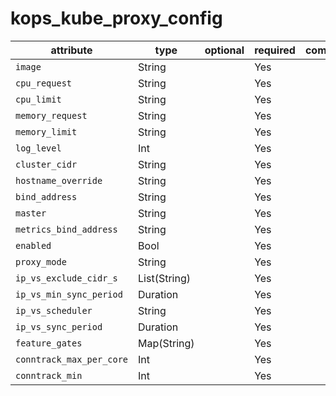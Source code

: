 # kops_kube_proxy_config

| attribute | type | optional | required | computed |
| --- | --- | --- | --- | --- |
| `image` | String |  | Yes |  |
| `cpu_request` | String |  | Yes |  |
| `cpu_limit` | String |  | Yes |  |
| `memory_request` | String |  | Yes |  |
| `memory_limit` | String |  | Yes |  |
| `log_level` | Int |  | Yes |  |
| `cluster_cidr` | String |  | Yes |  |
| `hostname_override` | String |  | Yes |  |
| `bind_address` | String |  | Yes |  |
| `master` | String |  | Yes |  |
| `metrics_bind_address` | String |  | Yes |  |
| `enabled` | Bool |  | Yes |  |
| `proxy_mode` | String |  | Yes |  |
| `ip_vs_exclude_cidr_s` | List(String) |  | Yes |  |
| `ip_vs_min_sync_period` | Duration |  | Yes |  |
| `ip_vs_scheduler` | String |  | Yes |  |
| `ip_vs_sync_period` | Duration |  | Yes |  |
| `feature_gates` | Map(String) |  | Yes |  |
| `conntrack_max_per_core` | Int |  | Yes |  |
| `conntrack_min` | Int |  | Yes |  |
